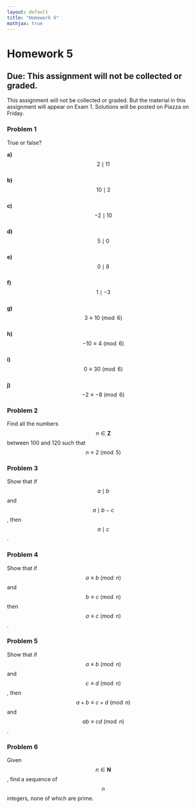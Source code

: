 ```yaml
---
layout: default
title: "Homework 6"
mathjax: true
---
```


# Homework 5

## Due: This assignment will not be collected or graded.

This assignment will not be collected or graded. But the material in this assignment will appear on Exam 1. Solutions will be posted on Piazza on Friday.

### Problem 1

True or false?

__a)__ $$2 \mid 11$$  
__b)__ $$10 \mid 2$$  
__c)__ $$-2 \mid 10$$  
__d)__ $$5 \mid 0$$  
__e)__ $$0 \mid 8$$  
__f)__ $$1 \mid -3$$  
__g)__ $$3 \equiv 10 \pmod 6$$  
__h)__ $$-10 \equiv 4 \pmod 6$$  
__i)__ $$0 \equiv 30 \pmod 6$$  
__j)__ $$-2 \equiv -8 \pmod 6$$

### Problem 2

Find all the numbers $$n \in \mathbf{Z}$$ between 100 and 120 such that $$n \equiv 2 \pmod 5$$

### Problem 3

Show that if $$a \mid b$$ and $$a \mid b-c$$, then $$a \mid c$$.

### Problem 4

Show that if $$a \equiv b \pmod n$$ and $$b \equiv c \pmod n$$ then $$a \equiv c \pmod n$$.

### Problem 5

Show that if $$a \equiv b \pmod n$$ and $$c \equiv d \pmod n$$, then $$a + b \equiv c + d \pmod n$$ and $$ab \equiv cd \pmod n$$.

### Problem 6

Given $$n \in \mathbf{N}$$, find a sequence of $$n$$ integers, none of which are prime.
